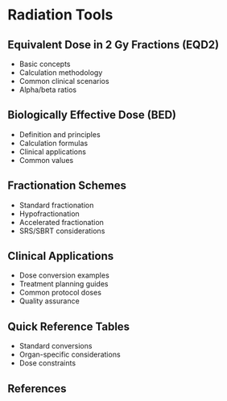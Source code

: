 # Radiation Tools

## Equivalent Dose in 2 Gy Fractions (EQD2)
- Basic concepts
- Calculation methodology
- Common clinical scenarios
- Alpha/beta ratios

## Biologically Effective Dose (BED)
- Definition and principles
- Calculation formulas
- Clinical applications
- Common values

## Fractionation Schemes
- Standard fractionation
- Hypofractionation
- Accelerated fractionation
- SRS/SBRT considerations

## Clinical Applications
- Dose conversion examples
- Treatment planning guides
- Common protocol doses
- Quality assurance

## Quick Reference Tables
- Standard conversions
- Organ-specific considerations
- Dose constraints

## References
